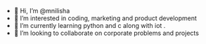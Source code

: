 - 👋 Hi, I’m @mnilisha
- 👀 I’m interested in coding, marketing and product development
- 🌱 I’m currently learning python and c along with iot .
- 💞️ I’m looking to collaborate on corporate problems and projects

